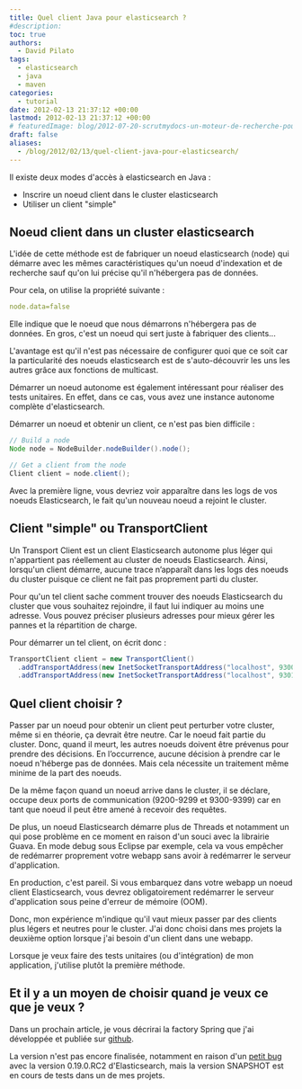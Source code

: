 ```yaml
---
title: Quel client Java pour elasticsearch ?
#description: 
toc: true
authors:
  - David Pilato
tags:
  - elasticsearch
  - java
  - maven
categories:
  - tutorial
date: 2012-02-13 21:37:12 +00:00
lastmod: 2012-02-13 21:37:12 +00:00
# featuredImage: blog/2012-07-20-scrutmydocs-un-moteur-de-recherche-pour-documents/scrutmydocs.png
draft: false
aliases:
  - /blog/2012/02/13/quel-client-java-pour-elasticsearch/
---
```


Il existe deux modes d'accès à elasticsearch en Java :

* Inscrire un noeud client dans le cluster elasticsearch
* Utiliser un client "simple"

<!-- more -->

## Noeud client dans un cluster elasticsearch

L'idée de cette méthode est de fabriquer un noeud elasticsearch (node) qui démarre avec les mêmes caractéristiques qu'un noeud d'indexation et de recherche sauf qu'on lui précise qu'il n'hébergera pas de données.

Pour cela, on utilise la propriété suivante :

```yaml
node.data=false
```

Elle indique que le noeud que nous démarrons n'hébergera pas de données. En gros, c'est un noeud qui sert juste à fabriquer des clients...

L'avantage est qu'il n'est pas nécessaire de configurer quoi que ce soit car la particularité des noeuds elasticsearch est de s'auto-découvrir les uns les autres grâce aux fonctions de multicast.

Démarrer un noeud autonome est également intéressant pour réaliser des tests unitaires. En effet, dans ce cas, vous avez une instance autonome complète d'elasticsearch.

Démarrer un noeud et obtenir un client, ce n'est pas bien difficile :

```java
// Build a node
Node node = NodeBuilder.nodeBuilder().node();

// Get a client from the node
Client client = node.client();
```

Avec la première ligne, vous devriez voir apparaître dans les logs de vos noeuds Elasticsearch, le fait qu'un nouveau noeud a rejoint le cluster.

## Client "simple" ou TransportClient

Un Transport Client est un client Elasticsearch autonome plus léger qui n'appartient pas réellement au cluster de noeuds Elasticsearch. Ainsi, lorsqu'un client démarre, aucune trace n’apparaît dans les logs des noeuds du cluster puisque ce client ne fait pas proprement parti du cluster.

Pour qu'un tel client sache comment trouver des noeuds Elasticsearch du cluster que vous souhaitez rejoindre, il faut lui indiquer au moins une adresse. Vous pouvez préciser plusieurs adresses pour mieux gérer les pannes et la répartition de charge.

Pour démarrer un tel client, on écrit donc :

```java
TransportClient client = new TransportClient()
  .addTransportAddress(new InetSocketTransportAddress("localhost", 9300))
  .addTransportAddress(new InetSocketTransportAddress("localhost", 9301));
```

## Quel client choisir ?

Passer par un noeud pour obtenir un client peut perturber votre cluster, même si en théorie, ça devrait être neutre. Car le noeud fait partie du cluster. Donc, quand il meurt, les autres noeuds doivent être prévenus pour prendre des décisions. En l’occurrence, aucune décision à prendre car le noeud n'héberge pas de données. Mais cela nécessite un traitement même minime de la part des noeuds.

De la même façon quand un noeud arrive dans le cluster, il se déclare, occupe deux ports de communication (9200-9299 et 9300-9399) car en tant que noeud il peut être amené à recevoir des requêtes.

De plus, un noeud Elasticsearch démarre plus de Threads et notamment un qui pose problème en ce moment en raison d'un souci avec la librairie Guava. En mode debug sous Eclipse par exemple, cela va vous empêcher de redémarrer proprement votre webapp sans avoir à redémarrer le serveur d'application.

En production, c'est pareil. Si vous embarquez dans votre webapp un noeud client Elasticsearch, vous devrez obligatoirement redémarrer le serveur d'application sous peine d'erreur de mémoire (OOM).

Donc, mon expérience m'indique qu'il vaut mieux passer par des clients plus légers et neutres pour le cluster. J'ai donc choisi dans mes projets la deuxième option lorsque j'ai besoin d'un client dans une webapp.

Lorsque je veux faire des tests unitaires (ou d'intégration) de mon application, j'utilise plutôt la première méthode.

## Et il y a un moyen de choisir quand je veux ce que je veux ?

Dans un prochain article, je vous décrirai la factory Spring que j'ai développée et publiée sur [github](https://github.com/dadoonet/spring-elasticsearch).

La version n'est pas encore finalisée, notamment en raison d'un [petit bug](https://github.com/elasticsearch/elasticsearch/issues/1691) avec la version 0.19.0.RC2 d'Elasticsearch, mais la version SNAPSHOT est en cours de tests dans un de mes projets.
